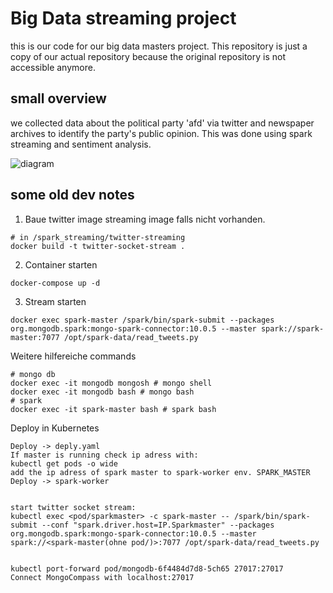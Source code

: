 # Big Data streaming project
this is our code for our big data masters project. This repository is just a copy of our actual repository because the original repository is not accessible anymore.

## small overview
we collected data about the political party 'afd' via twitter and newspaper archives to identify the party's public opinion. This was done using spark streaming and sentiment analysis.

![diagram](https://cdn.discordapp.com/attachments/368743167249481731/1064658357132214282/image.png)

## some old dev notes
1. Baue twitter image streaming image falls nicht vorhanden.
```
# in /spark_streaming/twitter-streaming
docker build -t twitter-socket-stream . 
```
2. Container starten
```
docker-compose up -d
```
3. Stream starten
```
docker exec spark-master /spark/bin/spark-submit --packages org.mongodb.spark:mongo-spark-connector:10.0.5 --master spark://spark-master:7077 /opt/spark-data/read_tweets.py
```
Weitere hilfereiche commands
```
# mongo db
docker exec -it mongodb mongosh # mongo shell
docker exec -it mongodb bash # mongo bash
# spark
docker exec -it spark-master bash # spark bash
```
Deploy in Kubernetes
```
Deploy -> deply.yaml
If master is running check ip adress with:
kubectl get pods -o wide
add the ip adress of spark master to spark-worker env. SPARK_MASTER
Deploy -> spark-worker


start twitter socket stream:
kubectl exec <pod/sparkmaster> -c spark-master -- /spark/bin/spark-submit --conf "spark.driver.host=IP.Sparkmaster" --packages org.mongodb.spark:mongo-spark-connector:10.0.5 --master spark://<spark-master(ohne pod/)>:7077 /opt/spark-data/read_tweets.py


kubectl port-forward pod/mongodb-6f4484d7d8-5ch65 27017:27017
Connect MongoCompass with localhost:27017
```
